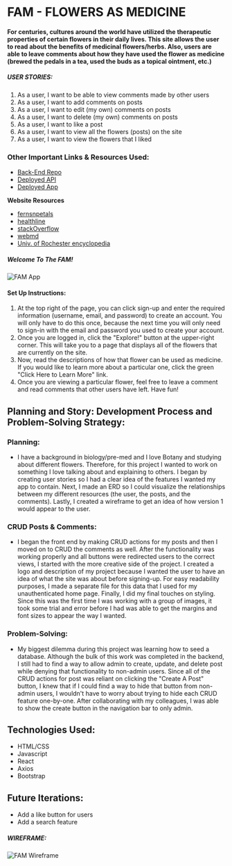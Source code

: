 # FAM - FLOWERS AS MEDICINE

#### For centuries, cultures around the world have utilized the therapeutic properties of certain flowers in their daily lives. This site allows the user to read about the benefits of medicinal flowers/herbs. Also, users are able to leave comments about how they have used the flower as medicine (brewed the pedals in a tea, used the buds as a topical ointment, etc.)

##### USER STORIES:
1. As a user, I want to be able to view comments made by other users
2. As a user, I want to add comments on posts
2. As a user, I want to edit (my own) comments on posts
4. As a user, I want to delete (my own) comments on posts
5. As a user, I want to like a post
6. As a user, I want to view all the flowers (posts) on the site
7. As a user, I want to view the flowers that I liked

### Other Important Links & Resources Used:
- [Back-End Repo](https://github.com/faithfitts/FAM-API)
- [Deployed API](https://fast-fjord-69255.herokuapp.com/)
- [Deployed App](https://github.com/faithfitts.github.io/fam/)

**Website Resources**
- [fernsnpetals](https://www.fnp.com/article/which-flowers-are-used-profusely-in-medicine)
- [healthline](https://www.healthline.com/nutrition)
- [stackOverflow](stackOverflow.com)
- [webmd](webmd.com)
- [Univ. of Rochester encyclopedia](https://www.urmc.rochester.edu/encyclopedia.aspx)


##### Welcome To The FAM!
![FAM App](https://i.imgur.com/kVh9b6t.png)

#### Set Up Instructions:
1. At the top right of the page, you can click sign-up and enter the required information (username, email, and password) to create an account. You will only have to do this once, because the next time you will only need to sign-in with the email and password you used to create your account.
2. Once you are logged in, click the "Explore!" button at the upper-right corner. This will take you to a page that displays all of the flowers that are currently on the site.
3. Now, read the descriptions of how that flower can be used as medicine. If you would like to learn more about a particular one, click the green "Click Here to Learn More" link.
4. Once you are viewing a particular flower, feel free to leave a comment and read comments that other users have left. Have fun!

## Planning and Story: Development Process and Problem-Solving Strategy:

### Planning:
- I have a background in biology/pre-med and I love Botany and studying about different flowers. Therefore, for this project I wanted to work on something I love talking about and explaining to others. I began by creating user stories so I had a clear idea of the features I wanted my app to contain. Next, I made an ERD so I could visualize the relationships between my different resources (the user, the posts, and the comments). Lastly, I created a wireframe to get an idea of how version 1 would appear to the user.

### CRUD Posts & Comments:
- I began the front end by making CRUD actions for my posts and then I moved on to CRUD the comments as well. After the functionality was working properly and all buttons were redirected users to the correct views, I started with the more creative side of the project. I created a logo and description of my project because I wanted the user to have an idea of what the site was about before signing-up. For easy readability purposes, I made a separate file for this data that I used for my unauthenticated home page. Finally, I did my final touches on styling. Since this was the first time I was working with a group of images, it took some trial and error before I had was able to get the margins and font sizes to appear the way I wanted.

### Problem-Solving:
- My biggest dilemma during this project was learning how to seed a database. Although the bulk of this work was completed in the backend, I still had to find a way to allow admin to create, update, and delete post while denying that functionality to non-admin users. Since all of the CRUD actions for post was reliant on clicking the "Create A Post" button, I knew that if I could find a way to hide that button from non-admin users, I wouldn't have to worry about trying to hide each CRUD feature one-by-one. After collaborating with my colleagues, I was able to show the create button in the navigation bar to only admin.

## Technologies Used:
- HTML/CSS
- Javascript
- React
- Axios
- Bootstrap

## Future Iterations:
- Add a like button for users
- Add a search feature

##### WIREFRAME:
![FAM Wireframe](https://i.imgur.com/G4pifHs.png)
